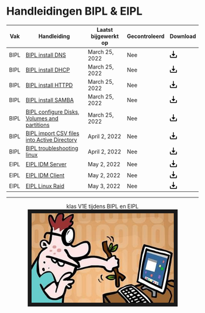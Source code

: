 # Handleidingen BIPL & EIPL


| **Vak** | **Handleiding** | **Laatst bijgewerkt op** | **Gecontroleerd** | Download |
|---|---|---|---|---|
| BIPL | [BIPL install DNS](BIPL/BIPL_DNS.md) | March 25, 2022 | Nee | <a href="pdf\BIPL_DNS.pdf">  <img alt="Download" src="assets\download.png" width="20">  |
| BIPL | [BIPL install DHCP](BIPL/BIPL_DHCP.md) | March 25, 2022  | Nee | <a href="pdf\BIPL_DHCP.pdf">  <img alt="Download" src="assets\download.png" width="20">  |
| BIPL | [BIPL install HTTPD](BIPL/BIPL_HTTPD) | March 25, 2022  | Nee | <a href="pdf\BIPL_HTTPD.pdf">  <img alt="Download" src="assets\download.png" width="20">  |
| BIPL | [BIPL install SAMBA](BIPL/BIPL_SAMBA) | March 25, 2022 | Nee | <a href="pdf\BIPL_SAMBA.pdf">  <img alt="Download" src="assets\download.png" width="20">  |
| BIPL | [BIPL configure Disks, Volumes and partitions](BIPL/BIPL_Disks.md) | March 25, 2022 | Nee | <a href="pdf\BIPL_Disks.pdf">  <img alt="Download" src="assets\download.png" width="20">  |
| BIPL | [BIPL import CSV files into Active Directory](BIPL/BIPL_CSV2AD.md) | April 2, 2022 | Nee | <a href="pdf\BIPL_CSV2AD.pdf">  <img alt="Download" src="assets\download.png" width="20">  |
| BIPL | [BIPL troubleshooting linux](BIPL/BIPL_Troubleshooting.md) | April 2, 2022 | Nee | <a href="pdf\BIPL_Troubleshooting.pdf">  <img alt="Download" src="assets\download.png" width="20">  |
| EIPL | [EIPL IDM Server](EIPL/EIPL_IDM_Server.md) | May 2, 2022 | Nee | <a href="pdf\EIPL_IDM_Server.pdf">  <img alt="Download" src="assets\download.png" width="20">  |
| EIPL | [EIPL IDM Client](EIPL/EIPL_IDM_Client.md) | May 2, 2022 | Nee | <a href="pdf\EIPL_IDM_Client.pdf">  <img alt="Download" src="assets\download.png" width="20">  |
| EIPL | [EIPL Linux Raid](EIPL/EIPL_Linux_Raid.md) | May 3, 2022 | Nee | <a href="pdf\EIPL_Linux_Raid.pdf">  <img alt="Download" src="assets\download.png" width="20">  |




---

<p align="center">
  klas V1E tijdens BIPL en EIPL
  <br>
  <img src="assets\noob.jpg" width="373" height="234" border="10"/>
</p>

